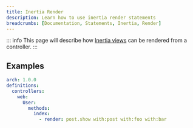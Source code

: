 ```yaml
---
title: Inertia Render
description: Learn how to use inertia render statements
breadcrumbs: [Documentation, Statements, Inertia, Render]
---
```


::: info
This page will describe how [Inertia views](https://inertiajs.com/server-side-setup) can be rendered from a controller.
:::

## Examples

```yaml
arch: 1.0.0
definitions:
  controllers:
    web:
      User:
        methods:
          index:
            - render: post.show with:post with:foo with:bar
```
